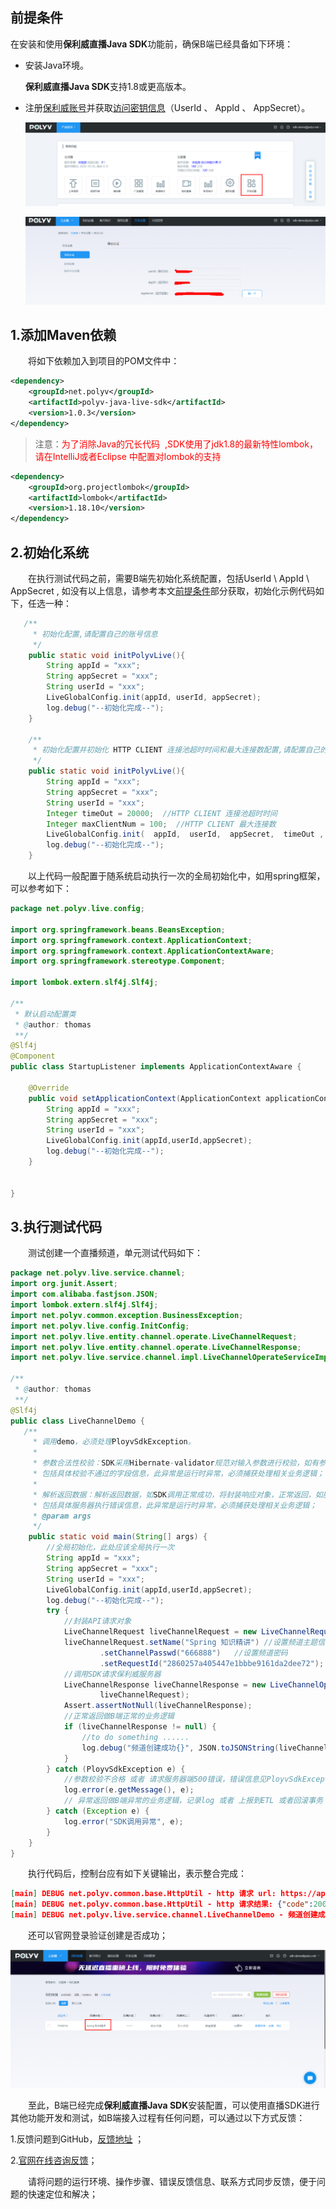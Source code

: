 ## 前提条件

在安装和使用**保利威直播Java SDK**功能前，确保B端已经具备如下环境：

- 安装Java环境。

  **保利威直播Java SDK**支持1.8或更高版本。

- 注册[保利威账号](https://www.polyv.net/)并获取[访问密钥信息](http://live.polyv.net/#/develop/appId)（UserId  、 AppId 、 AppSecret）。            

  
  
  ![image-20200928151641632](../img/image-20200928151641632.png)
  
  ![image-20201023101627393](../img/image-20201023101627393.png)

## 1.添加Maven依赖  

&emsp;&emsp;将如下依赖加入到项目的POM文件中： 

```xml
<dependency>
    <groupId>net.polyv</groupId>
    <artifactId>polyv-java-live-sdk</artifactId>
    <version>1.0.3</version>
</dependency> 
```

> 注意：<font color=#FF0000 >为了消除Java的冗长代码  ,SDK使用了jdk1.8的最新特性lombok，请在IntelliJ或者Eclipse 中配置对lombok的支持 </font>

```xml
<dependency>
    <groupId>org.projectlombok</groupId>
    <artifactId>lombok</artifactId>
    <version>1.18.10</version>
</dependency>
```

## 2.初始化系统

&emsp;&emsp;在执行测试代码之前，需要B端先初始化系统配置，包括UserId \ AppId \ AppSecret , 如没有以上信息，请参考本文[前提条件](/quick_start?id=前提条件)部分获取，初始化示例代码如下，任选一种：

````java
   /**
     * 初始化配置,请配置自己的账号信息
     */
    public static void initPolyvLive(){
        String appId = "xxx";
        String appSecret = "xxx";
        String userId = "xxx";
        LiveGlobalConfig.init(appId, userId, appSecret);
        log.debug("--初始化完成--");
    }

 	/**
     * 初始化配置并初始化 HTTP CLIENT 连接池超时时间和最大连接数配置,请配置自己的账号信息
     */
    public static void initPolyvLive(){
        String appId = "xxx";
        String appSecret = "xxx";
        String userId = "xxx";
        Integer timeOut = 20000;  //HTTP CLIENT 连接池超时时间
        Integer maxClientNum = 100;  //HTTP CLIENT 最大连接数      
        LiveGlobalConfig.init(  appId,  userId,  appSecret,  timeOut ,  maxClientNum);
        log.debug("--初始化完成--");
    }
````

&emsp;&emsp;以上代码一般配置于随系统启动执行一次的全局初始化中，如用spring框架，可以参考如下：

````java
package net.polyv.live.config;

import org.springframework.beans.BeansException;
import org.springframework.context.ApplicationContext;
import org.springframework.context.ApplicationContextAware;
import org.springframework.stereotype.Component;

import lombok.extern.slf4j.Slf4j;

/**
 * 默认启动配置类
 * @author: thomas
 **/
@Slf4j
@Component
public class StartupListener implements ApplicationContextAware {
    
    @Override
    public void setApplicationContext(ApplicationContext applicationContext) throws BeansException {
        String appId = "xxx";
        String appSecret = "xxx";
        String userId = "xxx";
        LiveGlobalConfig.init(appId,userId,appSecret);
        log.debug("--初始化完成--");
    }
    
    
}
````

## 3.执行测试代码

&emsp;&emsp;测试创建一个直播频道，单元测试代码如下：

```java
package net.polyv.live.service.channel;
import org.junit.Assert;
import com.alibaba.fastjson.JSON;
import lombok.extern.slf4j.Slf4j;
import net.polyv.common.exception.BusinessException;
import net.polyv.live.config.InitConfig;
import net.polyv.live.entity.channel.operate.LiveChannelRequest;
import net.polyv.live.entity.channel.operate.LiveChannelResponse;
import net.polyv.live.service.channel.impl.LiveChannelOperateServiceImpl;

/**
 * @author: thomas
 **/
@Slf4j
public class LiveChannelDemo {
   /**
     * 调用demo，必须处理PloyvSdkException。
     *
     * 参数合法性校验：SDK采用Hibernate-validator规范对输入参数进行校验，如有参数不合格，将抛出PloyvSdkException异常，exception的message
     * 包括具体校验不通过的字段信息，此异常是运行时异常，必须捕获处理相关业务逻辑；
     *
     * 解析返回数据：解析返回数据，如SDK调用正常成功，将封装响应对象，正常返回，如服务器返回错误信息，SDK将将抛出PloyvSdkException异常，exception的message
     * 包括具体服务器执行错误信息，此异常是运行时异常，必须捕获处理相关业务逻辑；
     * @param args
     */
    public static void main(String[] args) {
        //全局初始化，此处应该全局执行一次
        String appId = "xxx";
        String appSecret = "xxx";
        String userId = "xxx";
        LiveGlobalConfig.init(appId,userId,appSecret);
        log.debug("--初始化完成--");
        try {
            //封装API请求对象
            LiveChannelRequest liveChannelRequest = new LiveChannelRequest();
            liveChannelRequest.setName("Spring 知识精讲") //设置频道主题信息
                    .setChannelPasswd("666888")   //设置频道密码
                    .setRequestId("2860257a405447e1bbbe9161da2dee72"); // 设置请求流水号
            //调用SDK请求保利威服务器
            LiveChannelResponse liveChannelResponse = new LiveChannelOperateServiceImpl().createChannel(
                    liveChannelRequest);
            Assert.assertNotNull(liveChannelResponse);
            //正常返回做B端正常的业务逻辑
            if (liveChannelResponse != null) {
                //to do something ......
                log.debug("频道创建成功{}", JSON.toJSONString(liveChannelResponse));
            }
        } catch (PloyvSdkException e) {
            //参数校验不合格 或者 请求服务器端500错误，错误信息见PloyvSdkException.getMessage()
            log.error(e.getMessage(), e);
            // 异常返回做B端异常的业务逻辑，记录log 或者 上报到ETL 或者回滚事务
        } catch (Exception e) {
            log.error("SDK调用异常", e);
        }
    } 
}
```

&emsp;&emsp;执行代码后，控制台应有如下关键输出，表示整合完成：

```json
[main] DEBUG net.polyv.common.base.HttpUtil - http 请求 url: https://api.polyv.net/live/v2/channels/ , 请求参数: {"requestId":"2860257a405447e1bbbe9161da2dee72","appId":"frlr1zazn3","name":"Spring 知识精讲","sign":"EC98FB94BF6DADA722F1C9A7AA0E9C0E","channelPasswd":"666888","userId":"1b448be323","timestamp":"1603435147307"}
[main] DEBUG net.polyv.common.base.HttpUtil - http 请求结果: {"code":200,"status":"success","message":"","data":{"channelId":1972796,"userId":"1b448be323","name":"Spring 知识精讲","publisher":"主持人","description":"","url":"rtmp://push-d1.videocc.net/recordf/1b448be3231603435207373ea0f?auth_key=1603437007-0-0-bdbbb7f070573d80424a69c99c52ed0a","stream":"1b448be3231603435207373ea0f","logoImage":"","logoOpacity":1.0,"logoPosition":"tr","logoHref":"","coverImage":"","coverHref":"","waitImage":"","waitHref":"","cutoffImage":"","cutoffHref":"","advertType":"NONE","advertDuration":0,"advertWidth":0,"advertHeight":0,"advertImage":"","advertHref":"","advertFlvVid":"","advertFlvUrl":"","playerColor":"#666666","autoPlay":false,"warmUpFlv":"","passwdRestrict":false,"passwdEncrypted":"","isOnlyAudio":"N","isLowLatency":"N","m3u8Url":"http://pull-d1.videocc.net/recordf/1b448be3231603435207373ea0f.m3u8?auth_key=1603435207-0-0-56b60df63374403e22821f79a681989f","m3u8Url1":"","m3u8Url2":"","m3u8Url3":"","channelLogoImage":"http://liveimages.videocc.net/assets/wimages/pc_images/logo.png","scene":"alone","channelViewerPasswd":null,"channelPasswd":"666888","linkMicLimit":0,"streamType":"client","pureRtcEnabled":"N","type":"transmit","currentTimeMillis":1603435207694}}
[main] DEBUG net.polyv.live.service.channel.LiveChannelDemo - 频道创建成功{"advertDuration":0,"advertFlvUrl":"","advertFlvVid":"","advertHeight":0,"advertHref":"","advertImage":"","advertType":"NONE","advertWidth":0,"autoPlay":false,"channelId":1972796,"coverHref":"","coverImage":"","currentTimeMillis":1603435207694,"cutoffHref":"","cutoffImage":"","description":"","isLowLatency":"N","isOnlyAudio":"N","linkMicLimit":0,"logoHref":"","logoImage":"","logoOpacity":1,"logoPosition":"tr","m3u8Url":"http://pull-d1.videocc.net/recordf/1b448be3231603435207373ea0f.m3u8?auth_key=1603435207-0-0-56b60df63374403e22821f79a681989f","m3u8Url1":"","m3u8Url2":"","m3u8Url3":"","name":"Spring 知识精讲","passwdEncrypted":"","passwdRestrict":false,"playerColor":"#666666","stream":"1b448be3231603435207373ea0f","url":"rtmp://push-d1.videocc.net/recordf/1b448be3231603435207373ea0f?auth_key=1603437007-0-0-bdbbb7f070573d80424a69c99c52ed0a","userId":"1b448be323","waitHref":"","waitImage":"","warmUpFlv":""}
```

&emsp;&emsp;还可以官网登录验证创建是否成功；

![image-20200928163452748](../img/image-20200928163452748.png)



&emsp;&emsp;至此，B端已经完成**保利威直播Java SDK**安装配置，可以使用直播SDK进行其他功能开发和测试，如B端接入过程有任何问题，可以通过以下方式反馈：

1.反馈问题到GitHub，[反馈地址](https://github.com/polyv/polyv-java-sdk/issues) ；

2.[官网在线咨询反馈](https://www.polyv.net/)；

&emsp;&emsp;请将问题的运行环境、操作步骤、错误反馈信息、联系方式同步反馈，便于问题的快速定位和解决； 


















